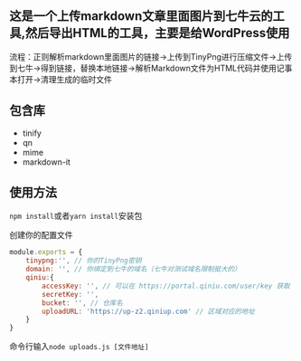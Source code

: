 ## 这是一个上传markdown文章里面图片到七牛云的工具,然后导出HTML的工具，主要是给WordPress使用
流程：正则解析markdown里面图片的链接->上传到TinyPng进行压缩文件->上传到七牛->得到链接，替换本地链接->解析Markdown文件为HTML代码并使用记事本打开->清理生成的临时文件
## 包含库
- tinify
- qn
- mime
- markdown-it
## 使用方法
`npm install`或者`yarn install`安装包

创建你的配置文件
```js
module.exports = {
    tinypng:'', // 你的TinyPng密钥
    domain: '', // 你绑定到七牛的域名（七牛对测试域名限制挺大的）
    qiniu:{
        accessKey: '', // 可以在 https://portal.qiniu.com/user/key 获取
        secretKey: '',
        bucket: '', // 仓库名
        uploadURL: 'https://up-z2.qiniup.com' // 区域对应的地址
    }
}
```
命令行输入`node uploads.js [文件地址]`